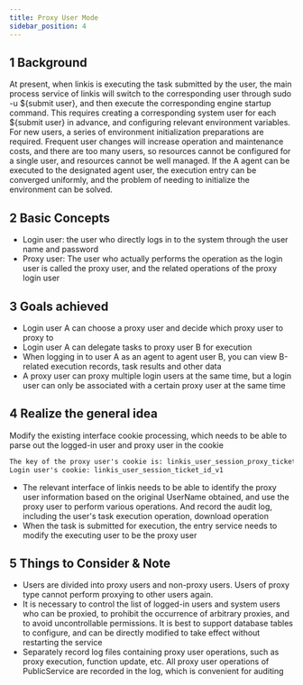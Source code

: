 ```yaml
---
title: Proxy User Mode
sidebar_position: 4
---
```


## 1 Background
At present, when linkis is executing the task submitted by the user, the main process service of linkis will switch to the corresponding user through sudo -u ${submit user}, and then execute the corresponding engine startup command.
This requires creating a corresponding system user for each ${submit user} in advance, and configuring relevant environment variables.
For new users, a series of environment initialization preparations are required. Frequent user changes will increase operation and maintenance costs, and there are too many users, so resources cannot be configured for a single user, and resources cannot be well managed. If the A agent can be executed to the designated agent user, the execution entry can be converged uniformly, and the problem of needing to initialize the environment can be solved.

## 2 Basic Concepts
- Login user: the user who directly logs in to the system through the user name and password
- Proxy user: The user who actually performs the operation as the login user is called the proxy user, and the related operations of the proxy login user

## 3 Goals achieved
- Login user A can choose a proxy user and decide which proxy user to proxy to
- Login user A can delegate tasks to proxy user B for execution
- When logging in to user A as an agent to agent user B, you can view B-related execution records, task results and other data
- A proxy user can proxy multiple login users at the same time, but a login user can only be associated with a certain proxy user at the same time

## 4 Realize the general idea

Modify the existing interface cookie processing, which needs to be able to parse out the logged-in user and proxy user in the cookie
```html
The key of the proxy user's cookie is: linkis_user_session_proxy_ticket_id_v1
Login user's cookie: linkis_user_session_ticket_id_v1

````

- The relevant interface of linkis needs to be able to identify the proxy user information based on the original UserName obtained, and use the proxy user to perform various operations. And record the audit log, including the user's task execution operation, download operation
- When the task is submitted for execution, the entry service needs to modify the executing user to be the proxy user

## 5 Things to Consider & Note

- Users are divided into proxy users and non-proxy users. Users of proxy type cannot perform proxying to other users again.
- It is necessary to control the list of logged-in users and system users who can be proxied, to prohibit the occurrence of arbitrary proxies, and to avoid uncontrollable permissions. It is best to support database tables to configure, and can be directly modified to take effect without restarting the service
- Separately record log files containing proxy user operations, such as proxy execution, function update, etc. All proxy user operations of PublicService are recorded in the log, which is convenient for auditing